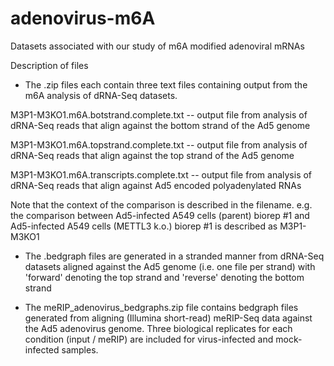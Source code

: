 # adenovirus-m6A
Datasets associated with our study of m6A modified adenoviral mRNAs

Description of files

* The .zip files each contain three text files containing output from the m6A analysis of dRNA-Seq datasets. 

M3P1-M3KO1.m6A.botstrand.complete.txt
-- output file from analysis of dRNA-Seq reads that align against the bottom strand of the Ad5 genome

M3P1-M3KO1.m6A.topstrand.complete.txt
-- output file from analysis of dRNA-Seq reads that align against the top strand of the Ad5 genome

M3P1-M3KO1.m6A.transcripts.complete.txt
-- output file from analysis of dRNA-Seq reads that align against Ad5 encoded polyadenylated RNAs

Note that the context of the comparison is described in the filename. e.g. the comparison between Ad5-infected A549 cells (parent) biorep #1 and Ad5-infected A549 cells (METTL3 k.o.) biorep #1 is described as M3P1-M3KO1


* The .bedgraph files are generated in a stranded manner from dRNA-Seq datasets aligned against the Ad5 genome (i.e. one file per strand) with 'forward' denoting the top strand and 'reverse' denoting the bottom strand

* The meRIP_adenovirus_bedgraphs.zip file contains bedgraph files generated from aligning (Illumina short-read) meRIP-Seq data against the Ad5 adenovirus genome. Three biological replicates for each condition (input / meRIP) are included for virus-infected and mock-infected samples.
